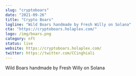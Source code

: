 ```yaml
---
slug: "cryptoboars"
date: "2021-09-26"
title: "Crypto Boars"
logline: "Wild Boars handmade by Fresh Willy on Solana"
cta: "https://cryptoboars.holaplex.com/"
logo: /img/boars.png
category: nft
status: live
website: https://cryptoboars.holaplex.com/
twitter: https://twitter.com/CCinghiali
---
```


Wild Boars handmade by Fresh Willy on Solana
